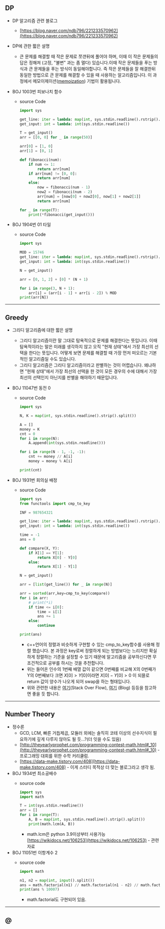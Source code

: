 ## DP

- DP 알고리즘 관련 블로그
    - [https://blog.naver.com/ndb796/221233570962](https://blog.naver.com/ndb796/221233570962)
- DP에 관한 짧은 설명
    - 큰 문제를 해결할 때 작은 문제로 쪼갠뒤에 풀어야 하며, 이때 이 작은 문제들의 답은 정해져 (고정, "불변" 과는 좀 멀다) 있습니다.이때 작은 문제들을 푸는 방식과 큰 문제들을 푸는 방식이 동일해야합니다. 즉 작은 문제들을 잘 해결한뒤 동일한 방법으로 큰 문제를 해결할 수 있을 때 사용하는 알고리즘입니다. 이 과정에서 메모이제이션([memoization](https://ko.wikipedia.org/wiki/%EB%A9%94%EB%AA%A8%EC%9D%B4%EC%A0%9C%EC%9D%B4%EC%85%98)) 기법이 활용됩니다.
- BOJ 1003번 피보나치 함수
    - source Code

        ```python
        import sys

        get_line: iter = lambda: map(int, sys.stdin.readline().rstrip().split())
        get_input: int = lambda: int(sys.stdin.readline())

        T = get_input()
        arr = [[0, 0] for _ in range(50)]

        arr[0] = [1, 0]
        arr[1] = [0, 1]

        def fibonacci(num):
            if num <= 1:
                return arr[num]
            if arr[num] != [0, 0]:
                return arr[num]
            else:
                now = fibonacci(num - 1)
                now2 = fibonacci(num - 2)
                arr[num] = [now[0] + now2[0], now[1] + now2[1]]
                return arr[num]

        for _ in range(T):
            print(*fibonacci(get_input()))
        ```

- BOJ 1904번 01 타일
    - source Code

        ```python
        import sys

        MOD = 15746
        get_line: iter = lambda: map(int, sys.stdin.readline().rstrip().split())
        get_input: int = lambda: int(sys.stdin.readline())

        N = get_input()

        arr = [0, 1, 2] + [0] * (N + 1)

        for i in range(3, N + 1):
            arr[i] = (arr[i - 1] + arr[i - 2]) % MOD
        print(arr[N])
        ```

---

## Greedy

- 그리디 알고리즘에 대한 짧은 설명
    - 그리디 알고리즘이란 말 그대로 탐욕적으로 문제를 해결한다는 뜻입니다. 이때 탐욕적이라는 말은 미래를 생각하지 않고 오직 "현재 상태"에서 가장 최선의 선택을 한다는 뜻입니다. 어떻게 보면 문제를 해결할 때 가장 먼저 떠오르는 기본적인 알고리즘일 수도 있습니다.
    - 그리디 알고리즘은 그리디 알고리즘이라고 판별하는 것이 어렵습니다. 왜냐하면 "현재 상태"에서 가장 최선의 선택을 한 것이 모든 경우의 수에 대해서 가장 최선의 선택인지 아닌지를 판별을 해야하기 때문입니다.
- BOJ 11047번 동전 0
    - source Code

        ```python
        import sys

        N, K = map(int, sys.stdin.readline().strip().split())

        A = []
        money = K
        cnt = 0
        for i in range(N):
            A.append(int(sys.stdin.readline()))

        for i in range(N - 1, -1, -1):
            cnt += money // A[i]
            money = money % A[i]

        print(cnt)
        ```

- BOJ 1931번 회의실 배정
    - source Code

        ```python
        import sys
        from functools import cmp_to_key

        INF = 987654321

        get_line: iter = lambda: map(int, sys.stdin.readline().rstrip().split())
        get_input: int = lambda: int(sys.stdin.readline())

        time = -1
        ans = 0

        def compare(X, Y):
            if X[1] == Y[1]:
                return X[0] - Y[0]
            else:
                return X[1] - Y[1]

        N = get_input()

        arr = [list(get_line()) for _ in range(N)]

        arr = sorted(arr,key=cmp_to_key(compare))
        for i in arr:
            # print(*i)
            if time <= i[0]:
                time = i[1]
                ans += 1
            else:
                continue

        print(ans)
        ```

        - c++언어의 정렬과 비슷하게 구현할 수 있는 cmp_to_key함수를 사용해 정렬 했습니다. 본 과정은 key로써 정렬하게 되는 방법보다는 느리지만 확실하게 정렬하는 기준을 설정할 수 있기 때문에 알고리즘을 공부하신다면 무조건적으로 공부를 하시는 것을 추천합니다.
        - 위는 들어온 인수의 1번째 배열 값이 같으면 0번째를 비교해 X의 0번째가 Y의 0번째보다 크면 $X[0] > Y[0]$이라면 $X[0] - Y[0] > 0$ 이 되믈로 return 값이 양수가 나오게 되어 swap을 하는 형태입니다.
        - 위와 관련한 내용은 [여기](https://stackoverflow.com/questions/32752739/python-how-does-the-functools-cmp-to-key-function-works)(Stack Over Flow), [여기](https://velog.io/@sparkbosing/python-%EB%82%B4-%EB%A7%88%EC%9D%8C%EB%8C%80%EB%A1%9C-%EC%A0%95%EB%A0%ACsort) (Blog) 등등을 참고하면 좋을 듯 합니다.

---

## Number Theory

- 정수론
    - GCD, LCM, 빠른 거듭제곱, 모듈러 외에는 솔직히 코테 이상의 선수지식이 필요하기에 깊게 다루지 않아도 될 듯...?(더 잇을 수도 있음)
    - [http://theyearlyprophet.com/programming-contest-math.html#_10](http://theyearlyprophet.com/programming-contest-math.html#_10) - 프로그래밍 대회를 위한 수학 커리큘럼.
    - [https://data-make.tistory.com/408](https://data-make.tistory.com/408) - 이게 스터디 목적상 더 맞는 블로그라고 생각 됨.
- BOJ 1934번 최소공배수
    - source code

        ```python
        import sys
        import math

        T = int(sys.stdin.readline())
        arr = []
        for i in range(T):
            A, B = map(int, sys.stdin.readline().strip().split())
            print(math.lcm(A, B))
        ```

        - math.lcm은 python 3.9이상부터 사용가능[https://wikidocs.net/106253](https://wikidocs.net/106253) - 관련자료
- BOJ 11051번 이항계수 2
    - source code

        ```python
        import math

        n1, n2 = map(int, input().split())
        ans = math.factorial(n1) // math.factorial(n1 - n2) // math.factorial(n2)
        print(ans % 10007)
        ```

        - math.factorial도 구현되어 있음.

---

## @